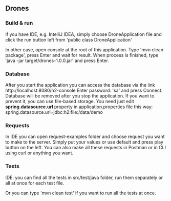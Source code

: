 ## Drones

### Build & run

If you have IDE, e.g. IntelliJ IDEA, simply choose DroneApplication file and click the run button left from 'public
class DroneApplication'

In other case, open console at the root of this application. Type 'mvn clean package', press Enter and wait for result.
When process is finished, type 'java -jar target/drones-1.0.0.jar' and press Enter.

### Database

After you start the application you can access the database via the link http://localhost:8080/h2-console
Enter password: 'sa' and press Connect. Database will be removed after you stop the application. If you want to prevent
it, you can use file-based storage. You need just edit **spring.datasource.url** property in application.properties file
this way:
spring.datasource.url=jdbc:h2:file:/data/demo

### Requests

In IDE you can open request-examples folder and choose request you want to make to the server. Simply put your values or
use default and press play button on the left. You can also make all these requests in Postman or in CLI using curl or
anything you want.

### Tests

IDE: you can find all the tests in src/test/java folder, run them separately or all at once for each test file.

Or you can type 'mvn clean test' if you want to run all the tests at once.
